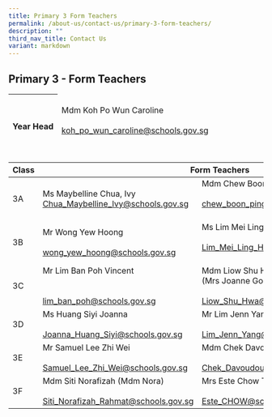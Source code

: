 ```yaml
---
title: Primary 3 Form Teachers
permalink: /about-us/contact-us/primary-3-form-teachers/
description: ""
third_nav_title: Contact Us
variant: markdown
---
```

## **Primary 3 - Form Teachers**

<table>
<thead>
  <tr>
    <th><br><br>Year Head</th>
    <td><br>Mdm Koh Po Wun Caroline<br><br><a href="mailto:koh_po_wun_caroline@schools.gov.sg">koh_po_wun_caroline@schools.gov.sg</a></td>
  </tr>
</thead>
</table>

<br>

<table>
<thead>
  <tr>
    <th>Class</th>
    <th colspan="2">Form Teachers</th>
  </tr>
</thead>
<tbody>
  <tr>
    <td>3A</td>
    <td>Ms Maybelline Chua, Ivy<br><a href="mailto:Chua_Maybelline_Ivy@schools.gov.sg">Chua_Maybelline_Ivy@schools.gov.sg</a><br></td>
    <td>Mdm&nbsp;Chew Boon Ping Janice <br><br><a href="mailto:chew_boon_ping@schools.gov.sg" target="_blank" rel="noopener noreferrer">chew_boon_ping@schools.gov.sg</a><br><br></td>
  </tr>
  <tr>
    <td>3B</td>
    <td>Mr&nbsp;Wong Yew Hoong <br><br><a href="mailto:wong_yew_hoong@schools.gov.sg" target="_blank" rel="noopener noreferrer">wong_yew_hoong@schools.gov.sg</a></td>
    <td>Ms&nbsp;Lim Mei Ling Helen<br><br><a href="mailto:Lim_Mei_Ling_Helen@schools.gov.sg" target="_blank" rel="noopener noreferrer">Lim_Mei_Ling_Helen@schools.gov.sg</a><br><br></td>
  </tr>
  <tr>
    <td>3C</td>
    <td>Mr&nbsp;Lim Ban Poh Vincent<br><br><br><a href="mailto:lim_ban_poh@schools.gov.sg" target="_blank" rel="noopener noreferrer">lim_ban_poh@schools.gov.sg</a><br></td>
    <td>Mdm Liow Shu Hwa <br>(Mrs Joanne Goh)<br><br><a href="mailto:Liow_Shu_Hwa@schools.gov.sg">Liow_Shu_Hwa@schools.gov.sg</a></td>
  </tr>
  <tr>
    <td>3D</td>
    <td>Ms Huang Siyi Joanna<br><br><a href="mailto:Joanna_Huang_Siyi@schools.gov.sg" target="_blank" rel="noopener noreferrer">Joanna_Huang_Siyi@schools.gov.sg</a></td>
    <td>Mr&nbsp;Lim Jenn Yang<br><br><a href="mailto:Lim_Jenn_Yang@schools.gov.sg">Lim_Jenn_Yang@schools.gov.sg</a></td>
  </tr>
	 <tr>
    <td>3E</td>
    <td>Mr Samuel Lee Zhi Wei<br><br><a href="mailto:Samuel_Lee_Zhi_Wei@schools.gov.sg" target="_blank" rel="noopener noreferrer">Samuel_Lee_Zhi_Wei@schools.gov.sg</a></td>
    <td>Mdm&nbsp;Chek Davoudou Ragmath Nissa<br><br><a href="mailto:Chek_Davoudou_Raghmath_Nissa@schools.gov.sg">Chek_Davoudou_Raghmath_Nissa@schools.gov.sg</a></td>
  </tr>
	 <tr>
    <td>3F</td>
    <td>Mdm Siti Norafizah (Mdm Nora)<br><br><a href="mailto:Siti_Norafizah_Rahmat@schools.gov.sg" target="_blank" rel="noopener noreferrer">Siti_Norafizah_Rahmat@schools.gov.sg</a></td>
    <td>Mrs Este Chow Tan Lee Peng<br><br><a href="mailto:Este_CHOW@schools.gov.sg">Este_CHOW@schools.gov.sg</a></td>
  </tr>
</tbody>
</table>